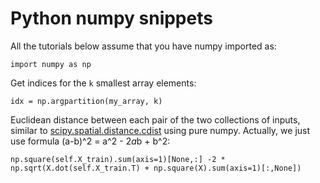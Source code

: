# Python numpy snippets
All the tutorials below assume that you have numpy imported as:
```
import numpy as np
```
Get indices for the `k` smallest array elements:
```
idx = np.argpartition(my_array, k)
```
Euclidean distance between each pair of the two collections of inputs, similar to [scipy.spatial.distance.cdist](https://docs.scipy.org/doc/scipy/reference/generated/scipy.spatial.distance.cdist.html#scipy.spatial.distance.cdist) using pure numpy. Actually, we just use formula (a-b)^2 = a^2 - 2*a*b + b^2:
```
np.square(self.X_train).sum(axis=1)[None,:] -2 * np.sqrt(X.dot(self.X_train.T) + np.square(X).sum(axis=1)[:,None])
```
